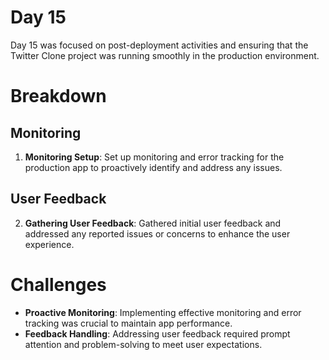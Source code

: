 # Day 15

Day 15 was focused on post-deployment activities and ensuring that the Twitter Clone project was running smoothly in the production environment.

# Breakdown
## Monitoring
1. **Monitoring Setup**: Set up monitoring and error tracking for the production app to proactively identify and address any issues.

## User Feedback
2. **Gathering User Feedback**: Gathered initial user feedback and addressed any reported issues or concerns to enhance the user experience.

# Challenges
- **Proactive Monitoring**: Implementing effective monitoring and error tracking was crucial to maintain app performance.
- **Feedback Handling**: Addressing user feedback required prompt attention and problem-solving to meet user expectations.

